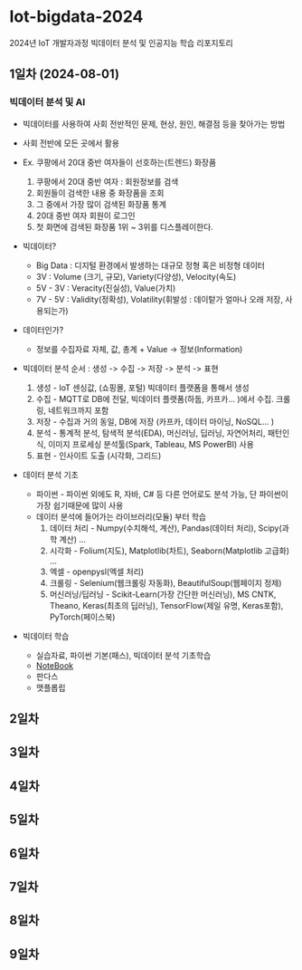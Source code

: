 # Iot-bigdata-2024
2024년 IoT 개발자과정 빅데이터 분석 및 인공지능 학습 리포지토리

## 1일차 (2024-08-01)

### 빅데이터 분석 및 AI
- 빅데이터를 사용하여 사회 전반적인 문제, 현상, 원인, 해결점 등을 찾아가는 방법
- 사회 전반에 모든 곳에서 활용
- Ex. 쿠팡에서 20대 중반 여자들이 선호하는(트렌드) 화장품
    1. 쿠팡에서 20대 중반 여자 : 회원정보를 검색
    2. 회원들이 검색한 내용 중 화장품을 조회
    3. 그 중에서 가장 많이 검색된 화장품 통계
    4. 20대 중반 여자 회원이 로그인
    5. 첫 화면에 검색된 화장품 1위 ~ 3위를 디스플레이한다.

- 빅데이터?
    - Big Data : 디지털 환경에서 발생하는 대규모 정형 혹은 비정형 데이터
    - 3V : Volume (크기, 규모), Variety(다양성), Velocity(속도)
    - 5V - 3V : Veracity(진실성), Value(가치)
    - 7V - 5V : Validity(정확성), Volatility(휘발성 : 데이텉가 얼마나 오래 저장, 사용되는가)

- 데이터인가?
    - 정보를 수집자료 자체, 값, 총계 + Value -> 정보(Information)

- 빅데이터 분석 순서 : 생성 -> 수집 -> 저장 -> 분석 -> 표현
    1. 생성 - IoT 센싱값, (쇼핑몰, 포털) 빅데이터 플랫폼을 통해서 생성
    2. 수집 - MQTT로 DB에 전달, 빅데이터 플랫폼(하둡, 카프카... )에서 수집. 크롤링, 네트워크까지 포함
    3. 저장 - 수집과 거의 동일, DB에 저장 (카프카, 데이터 마이닝, NoSQL... )
    4. 분석 - 통계적 분석, 탐색적 분석(EDA), 머신러닝, 딥러닝, 자연어처리, 패턴인식, 이미지 프로세싱 분석툴(Spark, Tableau, MS PowerBI) 사용
    5. 표현 - 인사이트 도출 (시각화, 그리드)

- 데이터 분석 기초
    - 파이썬 - 파이썬 외에도 R, 자바, C# 등 다른 언어로도 분석 가능, 단 파이썬이 가장 쉽기때문에 많이 사용
    - 데이터 분석에 들어가는 라이브러리(모듈) 부터 학습
        1. 데이터 처리 - Numpy(수치해석, 계산), Pandas(데이터 처리), Scipy(과학 계산) ...
        2. 시각화 - Folium(지도), Matplotlib(차트), Seaborn(Matplotlib 고급화) ...
        3. 엑셀 - openpysl(엑셀 처리)
        4. 크롤링 - Selenium(웹크롤링 자동화), BeautifulSoup(웹페이지 정제)
        5. 머신러닝/딥러닝 - Scikit-Learn(가장 간단한 머신러닝), MS CNTK, Theano, Keras(최초의 딥러닝), TensorFlow(제일 유명, Keras포함), PyTorch(페이스북)

- 빅데이터 학습
    - 실습자료, 파이썬 기본(패스), 빅데이터 분석 기초학습
    - [NoteBook]()
    - 판다스
    - 맷플롭립

## 2일차

## 3일차

## 4일차

## 5일차

## 6일차

## 7일차

## 8일차

## 9일차